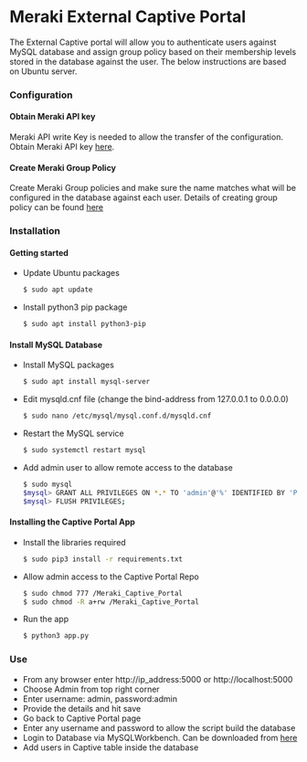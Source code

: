# Meraki External Captive Portal 

The External Captive portal will allow you to authenticate users against MySQL database and assign group policy based on their membership levels stored in the database against the user. The below instructions are based on Ubuntu server.

### Configuration

#### Obtain Meraki API key

Meraki API write Key is needed to allow the transfer of the configuration. Obtain Meraki API key [here](https://developer.cisco.com/meraki/api/#!authorization/obtaining-your-meraki-api-key).

#### Create Meraki Group Policy

Create Meraki Group policies and make sure the name matches what will be configured in the database against each user. Details of creating group policy can be found [here](https://documentation.meraki.com/General_Administration/Cross-Platform_Content/Creating_and_Applying_Group_Policies)

### Installation

#### Getting started
- Update Ubuntu packages
    ```bash
    $ sudo apt update
    ```
- Install python3 pip package
    ```bash
    $ sudo apt install python3-pip
    ```

#### Install MySQL Database
- Install MySQL packages
    ```bash
    $ sudo apt install mysql-server
    ```
- Edit mysqld.cnf file (change the bind-address from 127.0.0.1 to 0.0.0.0)
    ```bash
    $ sudo nano /etc/mysql/mysql.conf.d/mysqld.cnf
    ```
- Restart the MySQL service
    ```bash
    $ sudo systemctl restart mysql
    ```
- Add admin user to allow remote access to the database
    ```bash
    $ sudo mysql
    $mysql> GRANT ALL PRIVILEGES ON *.* TO 'admin'@'%' IDENTIFIED BY 'Password' WITH GRANT OPTION;
    $mysql> FLUSH PRIVILEGES;
    ```
    
#### Installing the Captive Portal App
- Install the libraries required
    ```bash
    $ sudo pip3 install -r requirements.txt
    ```
- Allow admin access to the Captive Portal Repo
    ```bash
    $ sudo chmod 777 /Meraki_Captive_Portal
    $ sudo chmod -R a+rw /Meraki_Captive_Portal
    ```
- Run the app
    ```bash
    $ python3 app.py
    ```
    
### Use

- From any browser enter http://ip_address:5000 or http://localhost:5000
- Choose Admin from top right corner
- Enter username: admin, password:admin
- Provide the details and hit save
- Go back to Captive Portal page
- Enter any username and password to allow the script build the database
- Login to Database via MySQLWorkbench. Can be downloaded from [here](https://dev.mysql.com/downloads/workbench/)
- Add users in Captive table inside the database
